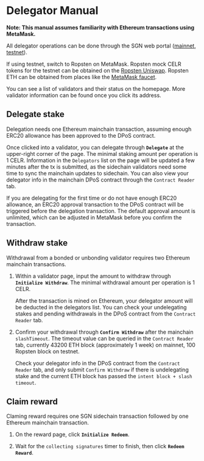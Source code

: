 # Delegator Manual

**Note: This manual assumes familiarity with Ethereum transactions using MetaMask.**

All delegator operations can be done through the SGN web portal ([mainnet](https://sgn.celer.network), [testnet](https://sgntest.celer.network)).

If using testnet, switch to Ropsten on MetaMask. Ropsten mock CELR tokens for the testnet can be obtained on the [Ropsten Uniswap](https://app.uniswap.org/#/swap?outputCurrency=0x38e63080C53b788Ee8e126c198696D22Fbf483A8). Ropsten ETH can be obtained from places like the [MetaMask faucet](https://faucet.metamask.io).

You can see a list of validators and their status on the homepage. More validator information can be found once you click its address.

## Delegate stake

Delegation needs one Ethereum mainchain transaction, assuming enough ERC20 allowance has been approved to the DPoS contract.

Once clicked into a validator, you can delegate through **`Delegate`** at the upper-right corner of the page. The minimal staking amount per operation is 1 CELR. Information in the `Delegators` list on the page will be updated a few minutes after the tx is submitted, as the sidechain validators need some time to sync the mainchain updates to sidechain. You can also view your delegator info in the mainchain DPoS contract through the `Contract Reader` tab.

If you are delegating for the first time or do not have enough ERC20 allowance, an ERC20 approval transaction to the DPoS contract will be triggered before the delegation transaction. The default approval amount is unlimited, which can be adjusted in MetaMask before you confirm the transaction.

## Withdraw stake

Withdrawal from a bonded or unbonding validator requires two Ethereum mainchain transactions.

1. Within a validator page, input the amount to withdraw through **`Initialize Withdraw`**. The minimal withdrawal amount per operation is 1 CELR.

    After the transaction is mined on Ethereum, your delegator amount will be deducted in the delegators list. You can check your undelegating stakes and pending withdrawals in the DPoS contract from the `Contract Reader` tab.

2. Confirm your withdrawal through **`Confirm Withdraw`** after the mainchain `slashTimeout`. The timeout value can be queried in the `Contract Reader` tab, currently 43200 ETH block (approximately 1 week) on mainnet, 100 Ropsten block on testnet.

    Check your delegator info in the DPoS contract from the `Contract Reader` tab, and only submit `Confirm Withdraw` if there is undelegating stake and the current ETH block has passed the `intent block + slash timeout`.

## Claim reward

Claming reward requires one SGN sidechain transaction followed by one Ethereum mainchain transaction.

1. On the reward page, click **`Initialize Redeem`**.

2. Wait for the `collecting signatures` timer to finish, then click **`Redeem Reward`**.

